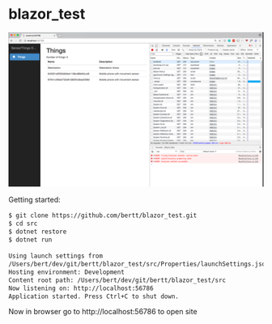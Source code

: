 # blazor_test

<img src="screen.png"/>

Getting started:

```
$ git clone https://github.com/bertt/blazor_test.git
$ cd src
$ dotnet restore
$ dotnet run

Using launch settings from /Users/bert/dev/git/bertt/blazor_test/src/Properties/launchSettings.json...
Hosting environment: Development
Content root path: /Users/bert/dev/git/bertt/blazor_test/src
Now listening on: http://localhost:56786
Application started. Press Ctrl+C to shut down.
```

Now in browser go to http://localhost:56786 to open site
